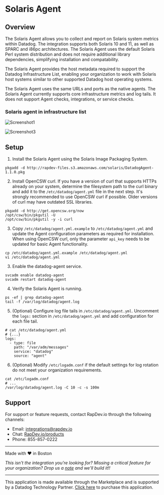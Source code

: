 # Solaris Agent
## Overview

The Solaris Agent allows you to collect and report on Solaris system metrics within Datadog. The integration supports both Solaris 10 and 11, as well as SPARC and i86pc architectures. The Solaris Agent uses the default Solaris Perl system distribution and does not require additional library dependencies, simplifying installation and compatability.

The Solaris Agent provides the host metadata required to support the Datadog Infrastructure List, enabling your organization to work with Solaris host systems similar to other supported Datadog host operating systems.

The Solaris Agent uses the same URLs and ports as the native agents. The Solaris Agent currently supports core infrastructure metrics and log tails. It does not support Agent checks, integrations, or service checks. 

### Solaris agent in infrastructure list

![Screenshot1](https://raw.githubusercontent.com/DataDog/marketplace/master/rapdev_solaris_agent/images/1.png)

![Screenshot3](https://raw.githubusercontent.com/DataDog/marketplace/master/rapdev_solaris_agent/images/3.png)

## Setup

1. Install the Solaris Agent using the Solaris Image Packaging System.
```
pkgadd -d http://rapdev-files.s3.amazonaws.com/solaris/DatadogAgent-1.1.0.pkg
```

2. Install OpenCSW curl. If you have a version of curl that supports HTTPs already on your system, determine the filesystem path to the curl binary and add it to the `/etc/datadog/agent.yml` file in the next step. It's strongly recommended to use OpenCSW curl if possible. Older versions of curl may have outdated SSL libraries.
```
pkgadd -d http://get.opencsw.org/now
/opt/csw/bin/pkgutil -U
/opt/csw/bin/pkgutil -y -i curl 
```

3. Copy `/etc/datadog/agent.yml.example` to `/etc/datadog/agent.yml` and update the Agent configuration parameters as required for installation. When using OpenCSW curl, only the parameter `api_key` needs to be updated for basic Agent functionality.
```
cp /etc/datadog/agent.yml.example /etc/datadog/agent.yml
vi /etc/datadog/agent.yml
```

3. Enable the datadog-agent service.
```
svcadm enable datadog-agent
svcadm restart datadog-agent
```

4. Verify the Solaris Agent is running.
```
ps -ef | grep datadog-agent
tail -f /var/log/datadog/agent.log
```

5. (Optional) Configure log file tails in `/etc/datadog/agent.yml`. Uncomment the `logs:` section in `/etc/datadog/agent.yml` and add configuration for each file tail.
```
# cat /etc/datadog/agent.yml
# {...}
logs:
  - type: file
    path: "/var/adm/messages"
    service: "datadog"
    source: "agent"
```

6. (Optional) Modify `/etc/logadm.conf` if the default settings for log rotation do not meet your organization requirements.
```
cat /etc/logadm.conf
# ...
/var/log/datadog/agent.log -C 10 -c -s 100m
```

## Support

For support or feature requests, contact RapDev.io through the following channels: 

 - Email: integrations@rapdev.io 
 - Chat: [RapDev.io/products](https://rapdev.io/products)
 - Phone: 855-857-0222 
 
---
Made with ❤️ in Boston

*This isn't the integration you're looking for? Missing a critical feature for your organization? Drop us a [note](mailto:integrations@rapdev.io) and we'll build it!!*

---
This application is made available through the Marketplace and is supported by a Datadog Technology Partner. [Click here](https://app.datadoghq.com/marketplace/app/rapdev-solaris-agent/pricing) to purchase this application.
